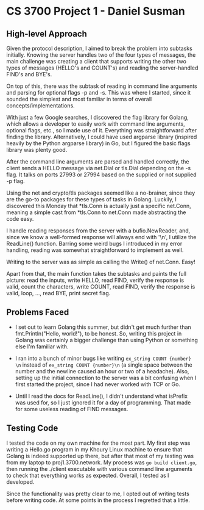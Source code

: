 # CS 3700 Project 1 - Daniel Susman

## High-level Approach

Given the protocol description, I aimed to break the problem into subtasks
initially. Knowing the server handles two of the four types of messages, the
main challenge was creating a client that supports writing the other two types
of messages (HELLO's and COUNT's) and reading the server-handled FIND's and
BYE's.

On top of this, there was the subtask of reading in command line arguments and
parsing for optional flags -p and -s. This was where I started, since it sounded
the simplest and most familiar in terms of overall concepts/implementations.

With just a few Google searches, I discovered the flag library for Golang, which
allows a developer to easily work with command line arguments, optional flags,
etc., so I made use of it. Everything was straightforward after finding the
library. Alternatively, I could have used argparse library (inspired heavily by
the Python argparse library) in Go, but I figured the basic flags library was
plenty good.

After the command line arguments are parsed and handled correctly, the client
sends a HELLO message via net.Dial or tls.Dial depending on the -s flag. It
talks on ports 27993 or 27994 based on the supplied or not supplied -p flag.

Using the net and crypto/tls packages seemed like a no-brainer, since they are
the go-to packages for these types of tasks in Golang. Luckily, I discovered
this Monday that *tls.Conn is actually just a specific net.Conn, meaning a
simple cast from *tls.Conn to net.Conn made abstracting the code easy.

I handle reading responses from the server with a bufio.NewReader, and, since we
know a well-formed response will always end with '\n', I utilize the ReadLine()
function. Barring some weird bugs I introduced in my error handling, reading was
somewhat straightforward to implement as well.

Writing to the server was as simple as calling the Write() of net.Conn. Easy!

Apart from that, the main function takes the subtasks and paints the full
picture: read the inputs, write HELLO, read FIND, verify the response is valid,
count the characters, write COUNT, read FIND, verify the response is valid,
loop, ..., read BYE, print secret flag.

## Problems Faced

- I set out to learn Golang this summer, but didn't get much further than
  fmt.Println("Hello, world!"), to be honest. So, writing this project in Golang
  was certainly a bigger challenge than using Python or something else I'm
  familiar with.

- I ran into a bunch of minor bugs like writing `ex_string COUNT {number} \n`
  instead of `ex_string COUNT {number}\n` (a single space between the number and
  the newline caused an hour or two of a headache). Also, setting up the initial
  connection to the server was a bit confusing when I first started the project,
  since I had never worked with TCP or Go.

- Until I read the docs for ReadLine(), I didn't understand what isPrefix was
  used for, so I just ignored it for a day of programming. That made for some
  useless reading of FIND messages.

## Testing Code

I tested the code on my own machine for the most part. My first step was writing
a Hello.go program in my Khoury Linux machine to ensure that Golang is indeed
supported up there, but after that most of my testing was from my laptop to
proj1.3700.network. My process was `go build client.go`, then running the
./client executable with various command line arguments to check that everything
works as expected. Overall, I tested as I developed.

Since the functionality was pretty clear to me, I opted out of writing tests
before writing code. At some points in the process I regretted that a little.
